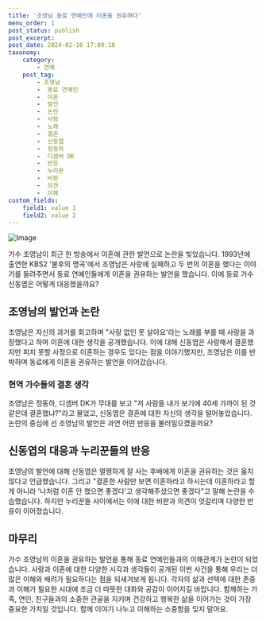 ```yaml
---
title: '조영남 동료 연예인에 이혼을 권유하다'
menu_order: 1
post_status: publish
post_excerpt: 
post_date: 2024-02-16 17:09:18
taxonomy:
    category:
        - 연예
    post_tag:
        - 조영남
        -  동료 연예인
        -  이혼
        -  발언
        -  논란
        -  사랑
        -  노래
        -  결혼
        -  신동엽
        -  정동하
        -  디셈버 DK
        -  반응
        -  누리꾼
        -  비판
        -  의견
        -  이해
custom_fields:
    field1: value 1
    field2: value 2
---
```


![Image](https://mimgnews.pstatic.net/image/468/2024/02/11/0001029544_001_20240211105901934.png?type=w540)

가수 조영남이 최근 한 방송에서 이혼에 관한 발언으로 논란을 빚었습니다. 1993년에 출연한 KBS2 '불후의 명곡'에서 조영남은 사랑에 실패하고 두 번의 이혼을 했다는 이야기를 들려주면서 동료 연예인들에게 이혼을 권유하는 발언을 했습니다. 이에 동료 가수 신동엽은 어떻게 대응했을까요?
## 조영남의 발언과 논란
조영남은 자신의 과거를 회고하며 "사랑 없인 못 살아요'라는 노래를 부를 때 사랑을 과장했다고 하며 이혼에 대한 생각을 공개했습니다. 이에 대해 신동엽은 사랑해서 결혼했지만 피치 못할 사정으로 이혼하는 경우도 있다는 점을 이야기했지만, 조영남은 이를 반박하며 동료에게 이혼을 권유하는 발언을 이어갔습니다.
### 현역 가수들의 결혼 생각
조영남은 정동하, 디셈버 DK가 무대를 보고 "저 사람들 내가 보기에 40세 가까이 된 것 같은데 결혼했냐?"라고 물었고, 신동엽은 결혼에 대한 자신의 생각을 털어놓았습니다. 논란의 중심에 선 조영남의 발언은 과연 어떤 반응을 불러일으켰을까요?
## 신동엽의 대응과 누리꾼들의 반응
조영남의 발언에 대해 신동엽은 멀쩡하게 잘 사는 후배에게 이혼을 권유하는 것은 옳지 않다고 언급했습니다. 그리고 "결혼한 사람만 보면 이혼하라고 하시는데 이혼하라고 할 게 아니라 '나처럼 이혼 안 했으면 좋겠다'고 생각해주셨으면 좋겠다"고 말해 논란을 수습했습니다. 하지만 누리꾼들 사이에서는 이에 대한 비판과 의견이 엇갈리며 다양한 반응이 이어졌습니다.
## 마무리
가수 조영남의 이혼을 권유하는 발언을 통해 동료 연예인들과의 이해관계가 논란이 되었습니다. 사랑과 이혼에 대한 다양한 시각과 생각들이 공개된 이번 사건을 통해 우리는 더 많은 이해와 배려가 필요하다는 점을 되새겨보게 됩니다. 각자의 삶과 선택에 대한 존중과 이해가 필요한 시대에 조금 더 따뜻한 대화와 공감이 이어지길 바랍니다. 함께하는 가족, 연인, 친구들과의 소중한 관골을 지키며 건강하고 행복한 삶을 이어가는 것이 가장 중요한 가치일 것입니다. 함께 이야기 나누고 이해하는 소중함을 잊지 말아요.
